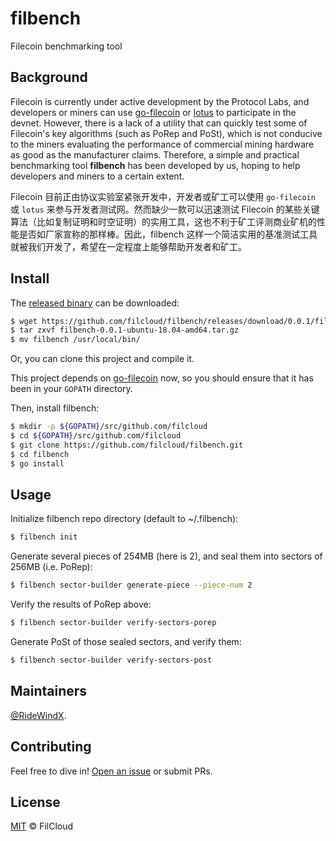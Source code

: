 # filbench

Filecoin benchmarking tool

## Background

Filecoin is currently under active development by the Protocol Labs, and developers or miners can use [go-filecoin](https://github.com/filecoin-project/go-filecoin) or [lotus](https://github.com/filecoin-project/lotus) to participate in the devnet. However, there is a lack of a utility that can quickly test some of Filecoin's key algorithms (such as PoRep and PoSt), which is not conducive to the miners evaluating the performance of commercial mining hardware as good as the manufacturer claims. Therefore, a simple and practical benchmarking tool **filbench** has been developed by us, hoping to help developers and miners to a certain extent.

Filecoin 目前正由协议实验室紧张开发中，开发者或矿工可以使用 `go-filecoin` 或 `lotus` 来参与开发者测试网。然而缺少一款可以迅速测试 Filecoin 的某些关键算法（比如复制证明和时空证明）的实用工具，这也不利于矿工评测商业矿机的性能是否如厂家宣称的那样棒。因此，filbench 这样一个简洁实用的基准测试工具就被我们开发了，希望在一定程度上能够帮助开发者和矿工。

## Install

The [released binary](https://github.com/filcloud/filbench/releases) can be downloaded:

```sh
$ wget https://github.com/filcloud/filbench/releases/download/0.0.1/filbench-0.0.1-ubuntu-18.04-amd64.tar.gz
$ tar zxvf filbench-0.0.1-ubuntu-18.04-amd64.tar.gz
$ mv filbench /usr/local/bin/
```

Or, you can clone this project and compile it.

This project depends on [go-filecoin](https://github.com/filecoin-project/go-filecoin) now, so you should ensure that it has been in your `GOPATH` directory.

Then, install filbench:

```sh
$ mkdir -p ${GOPATH}/src/github.com/filcloud
$ cd ${GOPATH}/src/github.com/filcloud
$ git clone https://github.com/filcloud/filbench.git
$ cd filbench
$ go install
```

## Usage

Initialize filbench repo directory (default to ~/.filbench):

```sh
$ filbench init
```

Generate several pieces of 254MB (here is 2), and seal them into sectors of 256MB (i.e. PoRep):

```sh
$ filbench sector-builder generate-piece --piece-num 2
```

Verify the results of PoRep above:

```sh
$ filbench sector-builder verify-sectors-porep
```

Generate PoSt of those sealed sectors, and verify them:

```sh
$ filbench sector-builder verify-sectors-post
```

## Maintainers

[@RideWindX](https://github.com/ridewindx).

## Contributing

Feel free to dive in! [Open an issue](https://github.com/filcloud/filbench/issues/new) or submit PRs.

## License

[MIT](LICENSE) © FilCloud
